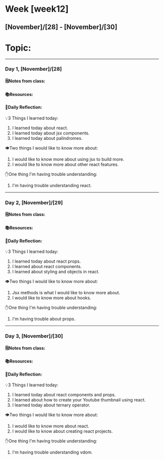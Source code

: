 # Week [week12]
## [November]/[28] - [November]/[30]

# Topic:

___

### Day 1, [November]/[28]

#### 🗒️Notes from class:

#### 📚Resources:


#### 💭Daily Reflection:

💡3 Things I learned today:
1. I learned today about react.
2. I learned today about jsx components.
3. I learned today about palindromes.

👁️Two things I would like to know more about:
1. I would like to know more about using jsx to build more.
2. I would like to know more about other react features.

✋One thing I'm having trouble understanding:
1. I'm having trouble understanding react.


___

### Day 2, [November]/[29] 

#### 🗒️Notes from class:

#### 📚Resources:


#### 💭Daily Reflection:

💡3 Things I learned today:
1. I learned today about react props.
2. I learned about react components.
3. I learned about styling and objects in react.

👁️Two things I would like to know more about:
1. Jsx methods is what I would like to know more about.
2. I would like to know more about hooks.

✋One thing I'm having trouble understanding:
1. I'm having trouble about props.

___

### Day 3, [November]/[30]
#### 🗒️Notes from class:

#### 📚Resources:


#### 💭Daily Reflection:

💡3 Things I learned today:
1. I learned today about react components and props.
2. I learned about how to create your Youtube thumbnail using react.
3. I learned today about ternary operator.

👁️Two things I would like to know more about:
1. I would like to know more about react.
2. I would like to know about creating react projects.

✋One thing I'm having trouble understanding:
1. I'm having trouble understanding vdom.
 

